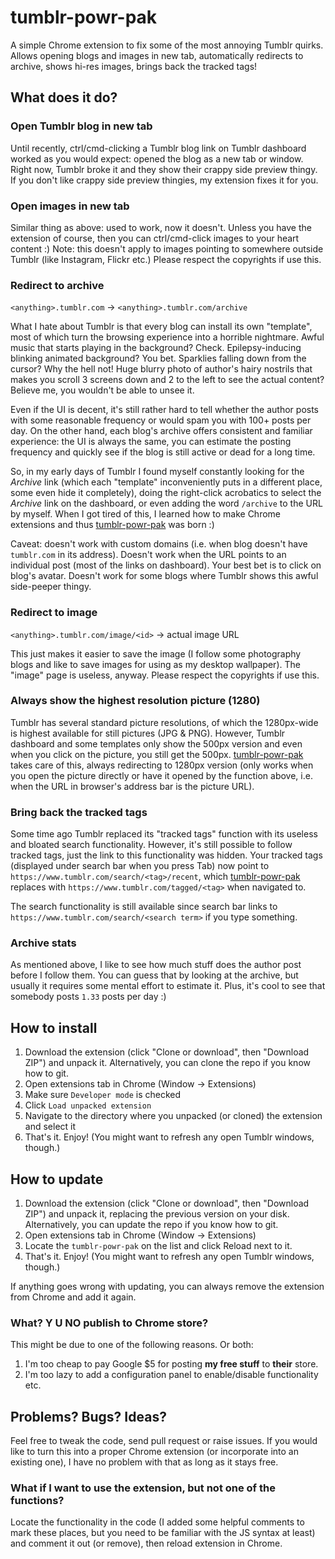 # tumblr-powr-pak
A simple Chrome extension to fix some of the most annoying Tumblr quirks. Allows opening blogs and images in new tab, automatically redirects to archive, shows hi-res images, brings back the tracked tags!

## What does it do?

### Open Tumblr blog in new tab

Until recently, ctrl/cmd-clicking a Tumblr blog link on Tumblr dashboard worked as you would expect: opened the blog as a new tab or window. Right now, Tumblr broke it and they show their crappy side preview thingy. If you don't like crappy side preview thingies, my extension fixes it for you.

### Open images in new tab

Similar thing as above: used to work, now it doesn't. Unless you have the extension of course, then you can ctrl/cmd-click images to your heart content :) Note: this doesn't apply to images pointing to somewhere outside Tumblr (like Instagram, Flickr etc.) Please respect the copyrights if use this.

### Redirect to archive

`<anything>.tumblr.com` -> `<anything>.tumblr.com/archive`

What I hate about Tumblr is that every blog can install its own "template", most of which turn the browsing experience into a horrible nightmare. Awful music that starts playing in the background? Check. Epilepsy-inducing blinking animated background? You bet. Sparklies falling down from the cursor? Why the hell not! Huge blurry photo of author's hairy nostrils that makes you scroll 3 screens down and 2 to the left to see the actual content? Believe me, you wouldn't be able to unsee it.

Even if the UI is decent, it's still rather hard to tell whether the author posts with some reasonable frequency or would spam you with 100+ posts per day. On the other hand, each blog's archive offers consistent and familiar experience: the UI is always the same, you can estimate the posting frequency and quickly see if the blog is still active or dead for a long time.

So, in my early days of Tumblr I found myself constantly looking for the *Archive* link (which each "template" inconveniently puts in a different place, some even hide it completely), doing the right-click acrobatics to select the *Archive* link on the dashboard, or even adding the word `/archive` to the URL by myself. When I got tired of this, I learned how to make Chrome extensions and thus [tumblr-powr-pak](https://github.com/szeryf/tumblr-powr-pak) was born :)

Caveat: doesn't work with custom domains (i.e. when blog doesn't have `tumblr.com` in its address). Doesn't work when the URL points to an individual post (most of the links on dashboard). Your best bet is to click on blog's avatar. Doesn't work for some blogs where Tumblr shows this awful side-peeper thingy.

### Redirect to image

`<anything>.tumblr.com/image/<id>` -> actual image URL

This just makes it easier to save the image (I follow some photography blogs and like to save images for using as my desktop wallpaper). The "image" page is useless, anyway. Please respect the copyrights if use this.

### Always show the highest resolution picture (1280)

Tumblr has several standard picture resolutions, of which the 1280px-wide is highest available for still pictures (JPG & PNG). However, Tumblr dashboard and some templates only show the 500px version and even when you click on the picture, you still get the 500px. [tumblr-powr-pak](https://github.com/szeryf/tumblr-powr-pak) takes care of this, always redirecting to 1280px version (only works when you open the picture directly or have it opened by the function above, i.e. when the URL in browser's address bar is the picture URL).

### Bring back the tracked tags

Some time ago Tumblr replaced its "tracked tags" function with its useless and bloated search functionality. However, it's still possible to follow tracked tags, just the link to this functionality was hidden. Your tracked tags (displayed under search bar when you press Tab) now point to `https://www.tumblr.com/search/<tag>/recent`, which [tumblr-powr-pak](https://github.com/szeryf/tumblr-powr-pak) replaces with `https://www.tumblr.com/tagged/<tag>` when navigated to.

The search functionality is still available since search bar links to `https://www.tumblr.com/search/<search term>` if you type something.

### Archive stats

As mentioned above, I like to see how much stuff does the author post before I follow them. You can guess that by looking at the archive, but usually it requires some mental effort to estimate it. Plus, it's cool to see that somebody posts `1.33` posts per day :)


## How to install

1. Download the extension (click "Clone or download", then "Download ZIP") and unpack it. Alternatively, you can clone the repo if you know how to git.
2. Open extensions tab in Chrome (Window -> Extensions)
3. Make sure `Developer mode` is checked
4. Click `Load unpacked extension`
5. Navigate to the directory where you unpacked (or cloned) the extension and select it
6. That's it. Enjoy! (You might want to refresh any open Tumblr windows, though.)

## How to update

1. Download the extension (click "Clone or download", then "Download ZIP") and unpack it, replacing the previous version on your disk. Alternatively, you can update the repo if you know how to git.
2. Open extensions tab in Chrome (Window -> Extensions)
3. Locate the `tumblr-powr-pak` on the list and click Reload next to it.
4. That's it. Enjoy! (You might want to refresh any open Tumblr windows, though.)

If anything goes wrong with updating, you can always remove the extension from Chrome and add it again.

### What? Y U NO publish to Chrome store?

This might be due to one of the following reasons. Or both:

1. I'm too cheap to pay Google $5 for posting **my free stuff** to **their** store.
2. I'm too lazy to add a configuration panel to enable/disable functionality etc.


## Problems? Bugs? Ideas?

Feel free to tweak the code, send pull request or raise issues. If you would like to turn this into a proper Chrome extension (or incorporate into an existing one), I have no problem with that as long as it stays free.

### What if I want to use the extension, but not one of the functions?

Locate the functionality in the code (I added some helpful comments to mark these places, but you need to be familiar with the JS syntax at least) and comment it out (or remove), then reload extension in Chrome.
